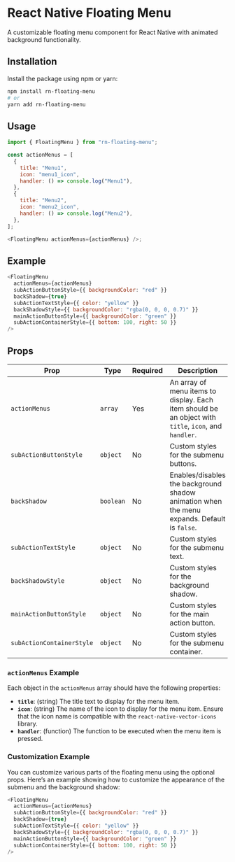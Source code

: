 # React Native Floating Menu

A customizable floating menu component for React Native with animated background functionality.

## Installation

Install the package using npm or yarn:

```bash
npm install rn-floating-menu
# or
yarn add rn-floating-menu
```

## Usage

```js
import { FloatingMenu } from "rn-floating-menu";

const actionMenus = [
  {
    title: "Menu1",
    icon: "menu1_icon",
    handler: () => console.log("Menu1"),
  },
  {
    title: "Menu2",
    icon: "menu2_icon",
    handler: () => console.log("Menu2"),
  },
];

<FloatingMenu actionMenus={actionMenus} />;
```

## Example

```js
<FloatingMenu
  actionMenus={actionMenus}
  subActionButtonStyle={{ backgroundColor: "red" }}
  backShadow={true}
  subActionTextStyle={{ color: "yellow" }}
  backShadowStyle={{ backgroundColor: "rgba(0, 0, 0, 0.7)" }}
  mainActionButtonStyle={{ backgroundColor: "green" }}
  subActionContainerStyle={{ bottom: 100, right: 50 }}
/>
```

## Props

| Prop                      | Type      | Required | Description                                                                                           |
| ------------------------- | --------- | -------- | ----------------------------------------------------------------------------------------------------- |
| `actionMenus`             | `array`   | Yes      | An array of menu items to display. Each item should be an object with `title`, `icon`, and `handler`. |
| `subActionButtonStyle`    | `object`  | No       | Custom styles for the submenu buttons.                                                                |
| `backShadow`              | `boolean` | No       | Enables/disables the background shadow animation when the menu expands. Default is `false`.           |
| `subActionTextStyle`      | `object`  | No       | Custom styles for the submenu text.                                                                   |
| `backShadowStyle`         | `object`  | No       | Custom styles for the background shadow.                                                              |
| `mainActionButtonStyle`   | `object`  | No       | Custom styles for the main action button.                                                             |
| `subActionContainerStyle` | `object`  | No       | Custom styles for the submenu container.                                                              |

### `actionMenus` Example

Each object in the `actionMenus` array should have the following properties:

- **`title`**: (string) The title text to display for the menu item.
- **`icon`**: (string) The name of the icon to display for the menu item. Ensure that the icon name is compatible with the `react-native-vector-icons` library.
- **`handler`**: (function) The function to be executed when the menu item is pressed.

### Customization Example

You can customize various parts of the floating menu using the optional props. Here’s an example showing how to customize the appearance of the submenu and the background shadow:

```js
<FloatingMenu
  actionMenus={actionMenus}
  subActionButtonStyle={{ backgroundColor: "red" }}
  backShadow={true}
  subActionTextStyle={{ color: "yellow" }}
  backShadowStyle={{ backgroundColor: "rgba(0, 0, 0, 0.7)" }}
  mainActionButtonStyle={{ backgroundColor: "green" }}
  subActionContainerStyle={{ bottom: 100, right: 50 }}
/>
```

